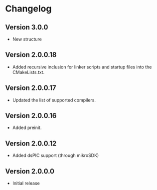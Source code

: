 # Changelog

## Version 3.0.0

- New structure

## Version 2.0.0.18

- Added recursive inclusion for linker scripts and startup files into the CMakeLists.txt.

## Version 2.0.0.17

- Updated the list of supported compilers.

## Version 2.0.0.16

- Added preinit.

## Version 2.0.0.12

- Added dsPIC support (through mikroSDK)

## Version 2.0.0.0

- Initial release
